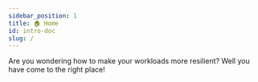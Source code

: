 ```yaml
---
sidebar_position: 1
title: 🏠 Home
id: intro-doc
slug: /
---
```


Are you wondering how to make your workloads more resilient? Well you have come to the right place!